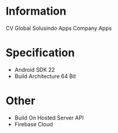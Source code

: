 # Information

CV Global Solusindo Apps Company Apps

# Specification

- Android SDK 22
- Build Architecture 64 Bit

# Other

- Build On Hosted Server API
- Firebase Cloud